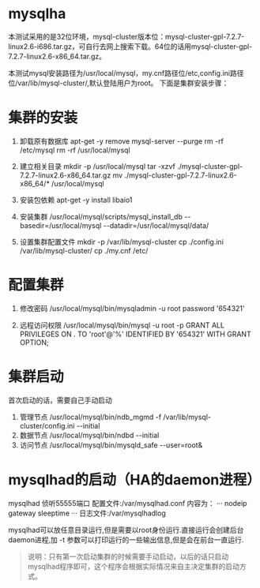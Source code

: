 mysqlha
=======

  本测试采用的是32位环境，mysql-cluster版本位：mysql-cluster-gpl-7.2.7-linux2.6-i686.tar.gz，可自行去网上搜索下载。64位的话用mysql-cluster-gpl-7.2.7-linux2.6-x86_64.tar.gz。
  
  本测试mysql安装路径为/usr/local/mysql，my.cnf路径位/etc,config.ini路径位/var/lib/mysql-cluster/,默认登陆用户为root。
  下面是集群安装步骤：
  
集群的安装
======


1. 卸载原有数据库 
  apt-get -y remove mysql-server --purge
  rm -rf /etc/mysql
  rm -rf /usr/local/mysql


2. 建立相关目录
  mkdir -p /usr/local/mysql
  tar -xzvf ./mysql-cluster-gpl-7.2.7-linux2.6-x86_64.tar.gz 
  mv ./mysql-cluster-gpl-7.2.7-linux2.6-x86_64/* /usr/local/mysql


3. 安装包依赖
  apt-get -y install libaio1


4. 安装集群
/usr/local/mysql/scripts/mysql_install_db --basedir=/usr/local/mysql --datadir=/usr/local/mysql/data/


5. 设置集群配置文件
  mkdir -p /var/lib/mysql-cluster
  cp ./config.ini /var/lib/mysql-cluster/
  cp ./my.cnf /etc/

配置集群
=======

1. 修改密码 /usr/local/mysql/bin/mysqladmin -u root password '654321'


2. 远程访问权限
  /usr/local/mysql/bin/mysql -u root -p
  GRANT ALL PRIVILEGES ON *.* TO 'root'@'%' IDENTIFIED BY '654321' WITH GRANT OPTION;


集群启动
======

首次启动的话，需要自己手动启动

1. 管理节点
    /usr/local/mysql/bin/ndb_mgmd -f /var/lib/mysql-cluster/config.ini --initial
2. 数据节点
    /usr/local/mysql/bin/ndbd --initial
3. 访问节点
    /usr/local/mysql/bin/mysqld_safe --user=root&

mysqlhad的启动（HA的daemon进程）
========

mysqlhad 侦听55555端口
配置文件:/var/mysqlhad.conf 内容为：
···
nodeip
gateway
sleeptime
···
日志文件:/var/mysqlhadlog

mysqlhad可以放任意目录运行,但是需要以root身份运行.直接运行会创建后台daemon进程,加 -t 参数可以打印运行的一些输出信息,但是会在前台一直运行.

> 说明：只有第一次启动集群的时候需要手动启动，以后的话只启动mysqlhad程序即可，这个程序会根据实际情况来自主决定集群的启动方式。




